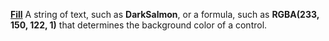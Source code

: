 [**Fill**](properties-fill.md) A string of text, such as **DarkSalmon**, or a formula, such as **RGBA(233, 150, 122, 1)** that determines the background color of a control.
